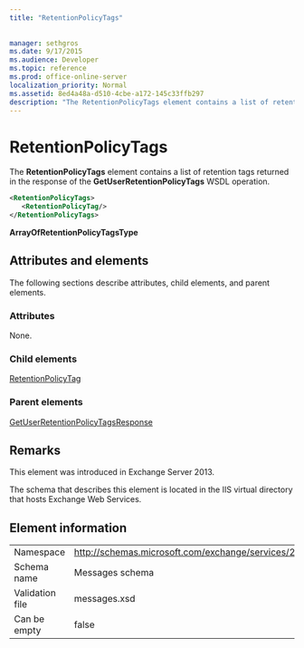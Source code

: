 ```yaml
---
title: "RetentionPolicyTags"
 
 
manager: sethgros
ms.date: 9/17/2015
ms.audience: Developer
ms.topic: reference
ms.prod: office-online-server
localization_priority: Normal
ms.assetid: 8ed4a48a-d510-4cbe-a172-145c33ffb297
description: "The RetentionPolicyTags element contains a list of retention tags returned in the response of the GetUserRetentionPolicyTags WSDL operation."
---
```


# RetentionPolicyTags

The **RetentionPolicyTags** element contains a list of retention tags returned in the response of the **GetUserRetentionPolicyTags** WSDL operation. 
  
```XML
<RetentionPolicyTags>
   <RetentionPolicyTag/>
</RetentionPolicyTags>
```

 **ArrayOfRetentionPolicyTagsType**
## Attributes and elements

The following sections describe attributes, child elements, and parent elements.
  
### Attributes

None.
  
### Child elements

[RetentionPolicyTag](retentionpolicytag.md)
  
### Parent elements

[GetUserRetentionPolicyTagsResponse](getuserretentionpolicytagsresponse.md)
  
## Remarks

This element was introduced in Exchange Server 2013.
  
The schema that describes this element is located in the IIS virtual directory that hosts Exchange Web Services.
  
## Element information

|||
|:-----|:-----|
|Namespace  <br/> |http://schemas.microsoft.com/exchange/services/2006/messages  <br/> |
|Schema name  <br/> |Messages schema  <br/> |
|Validation file  <br/> |messages.xsd  <br/> |
|Can be empty  <br/> |false  <br/> |
   

